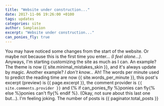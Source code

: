 ```yaml
---
title: "Website under construction..."
date: 2017-11-06 19:26:00 +0100
tags: updates
categories: site
author: Samplasion
excerpt: "Website under construction..."
can_ponies_fly: true
---
```


You may have noticed some changes from the start of the website. Or maybe not because this is the first time you enter... _(I feel alone...)_.
Anyways, I'm starting customizing the site as much as I can. An example? The theme is now {{ site.minimal_mistakes_skin }}, and it's always update by magic.
Another example? _I don't know..._ Ah! The words per minute used to predict the reading time are now {{ site.words_per_minute }}, this post's excerpt (preview) is {{ page.excerpt }}, the comment provider is `{{ site.comments.provider }}` and {% if can_ponies_fly %}ponies can fly{% else %}ponies can't fly{% endif %}. (Okay, not sure about this last one but...).
I'm feeling joking. The number of posts is {{ paginator.total_posts }}
